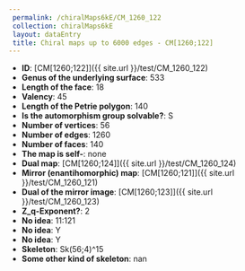 ```yaml
--- 
 permalink: /chiralMaps6kE/CM_1260_122 
 collection: chiralMaps6kE
 layout: dataEntry
 title: Chiral maps up to 6000 edges - CM[1260;122]
---
```


- **ID**: [CM[1260;122]]({{ site.url }}/test/CM_1260_122)
- **Genus of the underlying surface**: 533
- **Length of the face**: 18
- **Valency**: 45
- **Length of the Petrie polygon**: 140
- **Is the automorphism group solvable?**: S
- **Number of vertices**: 56
- **Number of edges**: 1260
- **Number of faces**: 140
- **The map is self-**: none
- **Dual map**: [CM[1260;124]]({{ site.url }}/test/CM_1260_124)
- **Mirror (enantihomorphic) map**: [CM[1260;121]]({{ site.url }}/test/CM_1260_121)
- **Dual of the mirror image**: [CM[1260;123]]({{ site.url }}/test/CM_1260_123)
- **Z_q-Exponent?**: 2
- **No idea**:  11:121
- **No idea**: Y
- **No idea**: Y
- **Skeleton**: Sk(56;4)^15
- **Some other kind of skeleton**: nan
